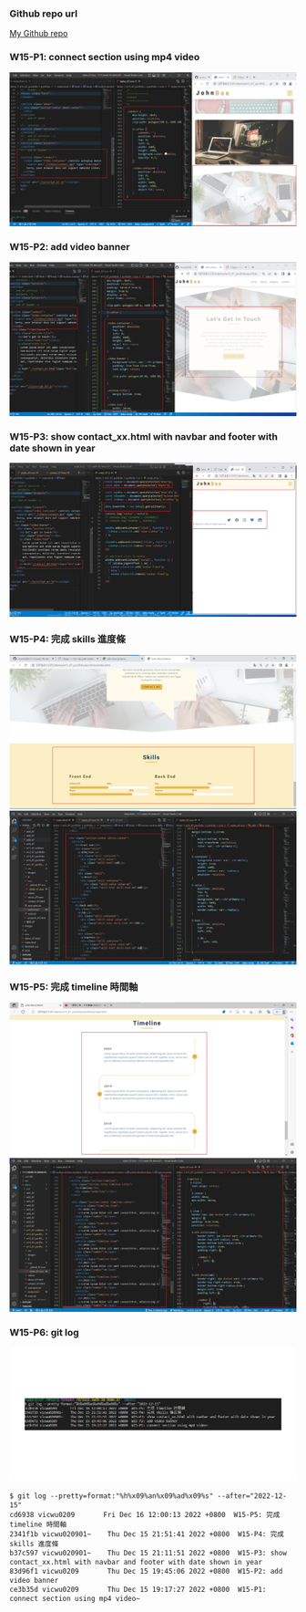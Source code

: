### Github repo url

[My Github repo](https://github.com/vicwu0209/1111.sweb.1N-demo.87-.git)

### W15-P1: connect section using mp4 video
 
![](w15-p1.png)

### W15-P2: add video banner
 
![](w15-p2.png)

### W15-P3: show contact_xx.html with navbar and footer with date shown in year

![](w15-p3.png)

### W15-P4: 完成 skills 進度條
 
![](w15-p4-1.png)
![](w15-p4-2.png)


### W15-P5: 完成 timeline 時間軸
![](w15-p5-1.png)
![](w15-p5-2.png)

### W15-P6: git log

![](w15-p6-log.png)

```
$ git log --pretty=format:"%h%x09%an%x09%ad%x09%s" --after="2022-12-15"
cd6938 vicwu0209       Fri Dec 16 12:00:13 2022 +0800  W15-P5: 完成 timeline 時間軸
2341f1b vicwu020901~    Thu Dec 15 21:51:41 2022 +0800  W15-P4: 完成 skills 進度條
b37c597 vicwu020901~    Thu Dec 15 21:11:51 2022 +0800  W15-P3: show contact_xx.html with navbar and footer with date shown in year
83d96f1 vicwu0209       Thu Dec 15 19:45:06 2022 +0800  W15-P2: add video banner
ce3b35d vicwu0209       Thu Dec 15 19:17:27 2022 +0800  W15-P1: connect section using mp4 video~

```
